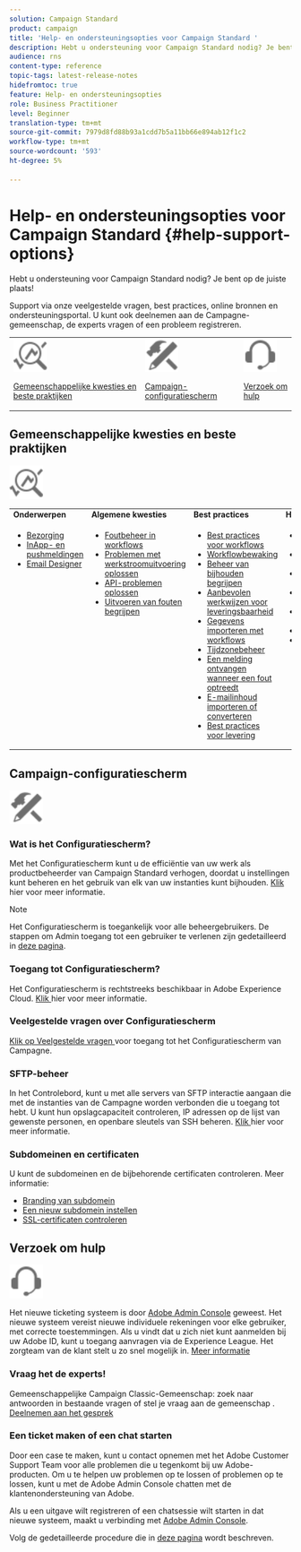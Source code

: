 ```yaml
---
solution: Campaign Standard
product: campaign
title: 'Help- en ondersteuningsopties voor Campaign Standard '
description: Hebt u ondersteuning voor Campaign Standard nodig? Je bent op de juiste plaats!
audience: rns
content-type: reference
topic-tags: latest-release-notes
hidefromtoc: true
feature: Help- en ondersteuningsopties
role: Business Practitioner
level: Beginner
translation-type: tm+mt
source-git-commit: 7979d8fd88b93a1cdd7b5a11bb66e894ab12f1c2
workflow-type: tm+mt
source-wordcount: '593'
ht-degree: 5%

---
```



# Help- en ondersteuningsopties voor Campaign Standard {#help-support-options}

Hebt u ondersteuning voor Campaign Standard nodig? Je bent op de juiste plaats!

Support via onze veelgestelde vragen, best practices, online bronnen en ondersteuningsportal. U kunt ook deelnemen aan de Campagne-gemeenschap, de experts vragen of een probleem registreren.

<table>
    <tr>
        <td><img src="start/using/assets/do-not-localize/icon-faq.svg" width="60px"><p><a href="#faq">Gemeenschappelijke kwesties en beste praktijken</a></p></td>
        <td><img src="start/using/assets/do-not-localize/icon-control-panel.svg" width="60px"><p><a href="#control-panel">Campaign-configuratiescherm</a></p></td>
        <td><img src="start/using/assets/do-not-localize/icon-support.svg" width="60px"><p><a href="#support">Verzoek om hulp</a></p></td>
    </tr>
</table>

## Gemeenschappelijke kwesties en beste praktijken

<img src="start/using/assets/do-not-localize/icon-faq.svg" width="60px">

<table>
    <tr><td><strong>Onderwerpen</strong></td><td><strong>Algemene kwesties</strong></td><td><strong>Best practices</strong></td><td><strong>Hoe kan ik</strong></td></tr>
    <tr>
    <td valign="top">
        <ul>
        <li><a href="sending/using/monitor-deliverability.md">Bezorging</a></li>
        <li><a href="administration/using/aep-faq.md">InApp- en pushmeldingen</a></li>
        <li><a href="designing/using/faq-email-designer.md">Email Designer</a></li>
        </ul>
    </td>
    <td valign="top">
        <ul>
        <li><a href="automating/using/monitoring-workflow-execution.md#error-management">Foutbeheer in workflows</a></li>
        <li><a href="automating/using/best-practices-workflows.md">Problemen met werkstroomuitvoering oplossen</a></li>
        <li><a href="api/using/troubleshooting.md">API-problemen oplossen</a></li>
        <li><a href="sending/using/understanding-delivery-failures.md">Uitvoeren van fouten begrijpen</a></li>
        </ul>
    </td>
   <td valign="top">
        <ul>
        <li><a href="automating/using/best-practices-workflows.md">Best practices voor workflows</a></li>
        <li><a href="automating/using/about-workflow-execution.md">Workflowbewaking</a></li>
        <li><a href="sending/using/tracking-messages.md">Beheer van bijhouden begrijpen</a></li>
        <li><a href="sending/using/about-deliverability.md">Aanbevolen werkwijzen voor leveringsbaarheid</a></li>
        <li><a href="automating/using/creating-import-workflow-templates.md">Gegevens importeren met workflows</a></li>
        <li><a href="sending/using/sending-messages-at-the-recipient-s-time-zone.md">Tijdzonebeheer</a></li>
        <li><a href="sending/using/receiving-alerts-when-failures-happen.md">Een melding ontvangen wanneer een fout optreedt</a></li>
        <li><a href="designing/using/using-existing-content.md">E-mailinhoud importeren of converteren</a></li>
        <li><a href="sending/using/delivery-best-practices.md">Best practices voor levering</a></li>
        </ul>
    </td>
    <td valign="top">
        <ul>
        <li><a href="rn/using/release-planning.md">Upgrade naar een nieuwe versie</a></li>
        <li><a href="sending/using/monitoring-a-delivery.md">Een levering controleren</a></li>
        <li><a href="sending/using/understanding-quarantine-management.md">quarantainebeheer begrijpen</a></li>
        <li><a href="start/using/privacy-management.md">Privacy- en toestemmingsbeheer</a></li>
        <li><a href="automating/using/query.md">Een query ontwerpen</a></li>
        <li><a href="automating/using/query-samples.md">Query-voorbeelden</a></li>
        <li><a href="https://helpx.adobe.com/campaiacs-mobile.html">Mobiele kanalen configureren</a></li>
        </ul>
    </td>
    </tr>
</table>

## Campaign-configuratiescherm

<img src="start/using/assets/do-not-localize/icon-control-panel.svg" width="60px">

### Wat is het Configuratiescherm?

Met het Configuratiescherm kunt u de efficiëntie van uw werk als productbeheerder van Campaign Standard verhogen, doordat u instellingen kunt beheren en het gebruik van elk van uw instanties kunt bijhouden.
[Klik ](https://experienceleague.adobe.com/docs/control-panel/using/discover-control-panel/key-features.html?lang=en#discover-control-panel) hier voor meer informatie.

>[!NOTE]
>
>Het Configuratiescherm is toegankelijk voor alle beheergebruikers. De stappen om Admin toegang tot een gebruiker te verlenen zijn gedetailleerd in [deze pagina](https://experienceleague.adobe.com/docs/control-panel/using/discover-control-panel/managing-permissions.html?lang=en#discover-control-panel).

### Toegang tot Configuratiescherm?

Het Configuratiescherm is rechtstreeks beschikbaar in Adobe Experience Cloud. [Klik ](https://experienceleague.adobe.com/docs/control-panel/using/discover-control-panel/accessing-control-panel.html?lang=en#discover-control-panel) hier voor meer informatie.

### Veelgestelde vragen over Configuratiescherm

[Klik op Veelgestelde vragen ](https://experienceleague.adobe.com/docs/control-panel/using/faq.html?lang=en) voor toegang tot het Configuratiescherm van Campagne.

### SFTP-beheer

In het Controlebord, kunt u met alle servers van SFTP interactie aangaan die met de instanties van de Campagne worden verbonden die u toegang tot hebt. U kunt hun opslagcapaciteit controleren, IP adressen op de lijst van gewenste personen, en openbare sleutels van SSH beheren. [Klik ](https://experienceleague.adobe.com/docs/control-panel/using/sftp-management/about-sftp-management.html?lang=en#sftp-management) hier voor meer informatie.

### Subdomeinen en certificaten

U kunt de subdomeinen en de bijbehorende certificaten controleren. Meer informatie:

* [Branding van subdomein](https://experienceleague.adobe.com/docs/control-panel/using/subdomains-and-certificates/subdomains-branding.html?lang=en#subdomains-and-certificates)
* [Een nieuw subdomein instellen](https://experienceleague.adobe.com/docs/control-panel/using/subdomains-and-certificates/setting-up-new-subdomain.html?lang=en#subdomains-and-certificates)
* [SSL-certificaten controleren](https://experienceleague.adobe.com/docs/control-panel/using/subdomains-and-certificates/renewing-subdomain-certificate.html?lang=en#subdomains-and-certificates)

## Verzoek om hulp

<img src="start/using/assets/do-not-localize/icon-support.svg" width="60px">

Het nieuwe ticketing systeem is door [Adobe Admin Console](https://adminconsole.adobe.com/overview) geweest. Het nieuwe systeem vereist nieuwe individuele rekeningen voor elke gebruiker, met correcte toestemmingen. Als u vindt dat u zich niet kunt aanmelden bij uw Adobe ID, kunt u toegang aanvragen via de Experience League. Het zorgteam van de klant stelt u zo snel mogelijk in. [Meer informatie](https://helpx.adobe.com/enterprise/admin-guide.html/enterprise/using/support-for-experience-cloud.ug.html)

### Vraag het de experts!

Gemeenschappelijke Campaign Classic-Gemeenschap: zoek naar antwoorden in bestaande vragen of stel je vraag aan de gemeenschap . [Deelnemen aan het gesprek](https://experienceleaguecommunities.adobe.cadobe-campaign-standard/ct-p/adobe-campaign-standard-community)

### Een ticket maken of een chat starten

Door een case te maken, kunt u contact opnemen met het Adobe Customer Support Team voor alle problemen die u tegenkomt bij uw Adobe-producten. Om u te helpen uw problemen op te lossen of problemen op te lossen, kunt u met de Adobe Admin Console chatten met de klantenondersteuning van Adobe.

Als u een uitgave wilt registreren of een chatsessie wilt starten in dat nieuwe systeem, maakt u verbinding met [Adobe Admin Console](https://adminconsole.adobe.com/overview).

Volg de gedetailleerde procedure die in [deze pagina](https://helpx.adobe.com/enterprise/admin-guide.html/enterprise/using/support-for-experience-cloud.ug.html) wordt beschreven.
